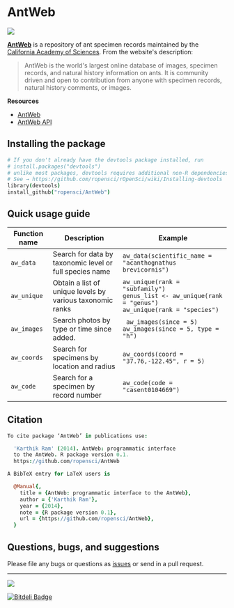 # AntWeb
![](https://travis-ci.org/ropensci/AntWeb.png?branch=master)

[__AntWeb__](http://www.antweb.org/) is a repository of ant specimen records maintained by the [California Academy of Sciences](http://www.calacademy.org/). From the website's description:
> AntWeb is the world's largest online database of images, specimen records, and natural history information on ants. It is community driven and open to contribution from anyone with specimen records, natural history comments, or images.

__Resources__  
* [AntWeb](http://www.antweb.org/)   
* [AntWeb API](http://www.antweb.org/api/)

## Installing the package

```coffee
# If you don't already have the devtools package installed, run
# install.packages("devtools")
# unlike most packages, devtools requires additional non-R dependencies depending on your OS. 
# See → https://github.com/ropensci/rOpenSci/wiki/Installing-devtools
library(devtools)
install_github("ropensci/AntWeb")
```

## Quick usage guide

| Function name | Description | Example | 
| ------------- | ----------- | ------- |
| `aw_data`  | Search for data by taxonomic level or full species name     |    `aw_data(scientific_name = "acanthognathus brevicornis")` |
| `aw_unique` | Obtain a list of unique levels by various taxonomic ranks    | `aw_unique(rank = "subfamily")` <br>`genus_list <- aw_unique(rank = "genus")`<br>`aw_unique(rank = "species")` |
| `aw_images` | Search photos by type or time since added.     |    ` aw_images(since = 5)`<br> `aw_images(since = 5, type = "h")` |
| `aw_coords` | Search for specimens by location and radius     |    `aw_coords(coord = "37.76,-122.45", r = 5)` |
| `aw_code` | Search for a specimen by record number   |  `aw_code(code = "casent0104669")` |


## Citation

```coffee
To cite package ‘AntWeb’ in publications use:

  'Karthik Ram' (2014). AntWeb: programmatic interface
  to the AntWeb. R package version 0.1.
  https://github.com/ropensci/AntWeb

A BibTeX entry for LaTeX users is

  @Manual{,
    title = {AntWeb: programmatic interface to the AntWeb},
    author = {'Karthik Ram'},
    year = {2014},
    note = {R package version 0.1},
    url = {https://github.com/ropensci/AntWeb},
  }

```
## Questions, bugs, and suggestions

Please file any bugs or questions as [issues](https://github.com/ropensci/AntWeb/issues/new) or send in a pull request.

---

[![](http://ropensci.org/public_images/github_footer.png)](http://ropensci.org)


[![Bitdeli Badge](https://d2weczhvl823v0.cloudfront.net/ropensci/antweb/trend.png)](https://bitdeli.com/free "Bitdeli Badge")

